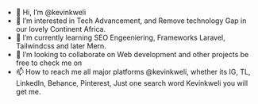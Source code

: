- 👋 Hi, I’m @kevinkweli
- 👀 I’m interested in Tech Advancement, and Remove technology Gap in our lovely Continent Africa.
- 🌱 I’m currently learning SEO Engeeniering, Frameworks Laravel, Tailwindcss and later Mern.
- 💞️ I’m looking to collaborate on Web development and other projects be free to check me on
- 📫 How to reach me all major platforms @kevinkweli, whether its IG, TL, LinkedIn, Behance, Pinterest, Just one search word Kevinkweli you will get me.

<!---
kevinkweli/kevinkweli is a ✨ special ✨ repository because its `README.md` (this file) appears on your GitHub profile.
You can click the Preview link to take a look at your changes.
--->
